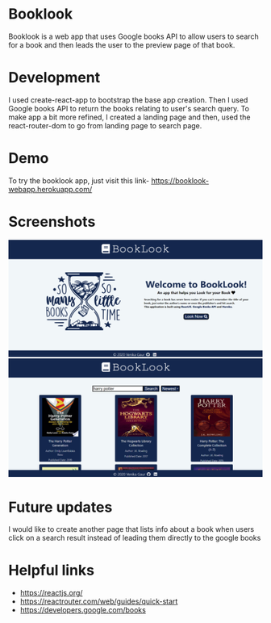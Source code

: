 # Booklook
Booklook is a web app that uses Google books API to allow users to search for a book and then leads the user to the preview page of that book.

# Development
I used create-react-app to bootstrap the base app creation. Then I used Google books API to return the books relating to user's search query. To make app a bit more refined, I created a landing page and then, used the react-router-dom to go from landing page to search page.

# Demo
To try the booklook app, just visit this link- https://booklook-webapp.herokuapp.com/

# Screenshots
<img src="image/SS1.png" width="850" />  
       
       
<img src="image/SS2.png" width="850" />  

# Future updates
I would like to create another page that lists info about a book when users click on a search result instead of leading them directly to the google books

# Helpful links
- https://reactjs.org/
- https://reactrouter.com/web/guides/quick-start
- https://developers.google.com/books
